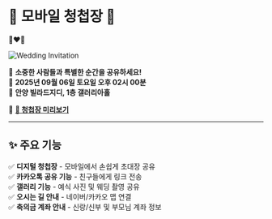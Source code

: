 # 💍 모바일 청첩장 📱

🤵❤👰

![Wedding Invitation](https://sofia-gi.github.io/wedding-inv/)

🎉 **소중한 사람들과 특별한 순간을 공유하세요!**  
📅 **2025년 09월 06일 토요일 오후 02시 00분**  
📍 **안양 빌라드지디, 1층 갤러리아홀**  



🔗 **[💌 청첩장 미리보기](https://sofia-gi.github.io/wedding-inv/)**  

---

## ✨ 주요 기능
✅ **디지털 청첩장** - 모바일에서 손쉽게 초대장 공유  
✅ **카카오톡 공유 기능** - 친구들에게 링크 전송  
✅ **갤러리 기능** - 예식 사진 및 웨딩 촬영 공유  
✅ **오시는 길 안내** - 네이버/카카오 맵 연결  
✅ **축의금 계좌 안내** - 신랑/신부 및 부모님 계좌 정보  
